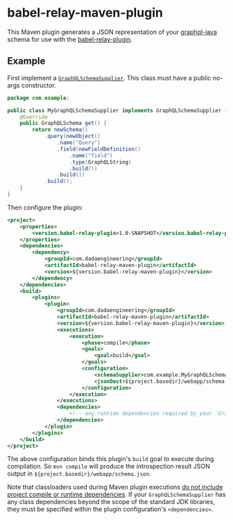 # babel-relay-maven-plugin

This Maven plugin generates a JSON representation of your [graphql-java](https://github.com/graphql-java/graphql-java) schema
for use with the [babel-relay-plugin](https://github.com/facebook/relay/tree/master/scripts/babel-relay-plugin).

## Example

First implement a [`GraphQLSchemaSupplier`](src/main/java/com/dadaengineering/maven/GraphQLSchemaSupplier.java). This class must
have a public no-args constructor.

```java
package com.example;

public class MyGraphQLSchemaSupplier implements GraphQLSchemaSupplier {
    @Override
    public GraphQLSchema get() {
        return newSchema()
            .query(newObject()
                .name("Query")
                .field(newFieldDefinition()
                    .name("field")
                    .type(GraphQLString)
                    .build())
                .build())
            .build();
    }
}
```

Then configure the plugin:

```xml
<project>
    <properties>
        <version.babel-relay-plugin>1.0-SNAPSHOT</version.babel-relay-plugin>
    </properties>
    <dependencies>
        <dependency>
            <groupId>com.dadaengineering</groupId>
            <artifactId>babel-relay-maven-plugin</artifactId>
            <version>${version.babel-relay-maven-plugin}</version>
        </dependency>
    </dependencies>
    <build>
        <plugins>
            <plugin>
                <groupId>com.dadaengineering</groupId>
                <artifactId>babel-relay-maven-plugin</artifactId>
                <version>${version.babel-relay-maven-plugin}</version>
                <executions>
                    <execution>
                        <phase>compile</phase>
                        <goals>
                            <goal>build</goal>
                        </goals>
                        <configuration>
                            <schemaSupplier>com.example.MyGraphQLSchemaSupplier</schemaSupplier>
                            <jsonDest>${project.basedir}/webapp/schema.json</jsonDest>
                        </configuration>
                    </execution>
                </executions>
                <dependencies>
                    <!-- any runtime dependencies required by your `GraphQLSchemaSupplier` implementation -->
                </dependencies>
            </plugin>
        </plugins>
    </build>
</project>
```

The above configuration binds this plugin's `build` goal to execute during compilation. So `mvn compile` will
 produce the introspection result JSON output in `${project.basedir}/webapp/schema.json`.

Note that classloaders used during Maven plugin executions [do not include project compile or runtime dependencies](http://maven.apache.org/guides/mini/guide-maven-classloading.html).
If your `GraphQLSchemaSupplier` has any class dependencies beyond the scope of the standard JDK libraries,
they must be specified within the plugin configuration's `<dependencies>`.
